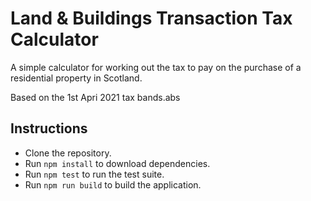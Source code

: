 # Land & Buildings Transaction Tax Calculator

A simple calculator for working out the tax to pay on the purchase of a residential property in Scotland.

Based on the 1st Apri 2021 tax bands.abs

## Instructions

- Clone the repository.
- Run `npm install` to download dependencies.
- Run `npm test` to run the test suite.
- Run `npm run build` to build the application.
